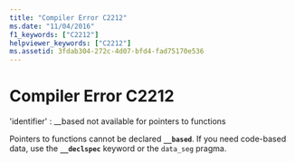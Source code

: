 ```yaml
---
title: "Compiler Error C2212"
ms.date: "11/04/2016"
f1_keywords: ["C2212"]
helpviewer_keywords: ["C2212"]
ms.assetid: 3fdab304-272c-4d07-bfd4-fad75170e536
---
```

# Compiler Error C2212

'identifier' : __based not available for pointers to functions

Pointers to functions cannot be declared **`__based`**. If you need code-based data, use the **`__declspec`** keyword or the `data_seg` pragma.
